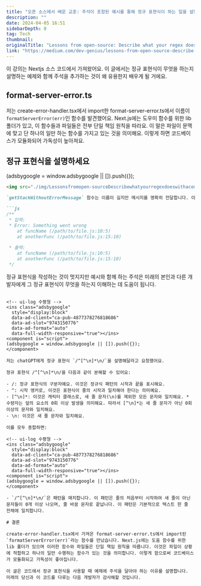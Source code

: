 ```yaml
---
title: "오픈 소스에서 배운 교훈: 주석이 포함된 예시를 통해 정규 표현식이 하는 일을 설명하세요."
description: ""
date: 2024-04-05 16:51
sidebarDepth: 0
tag: Tech
thumbnail: 
originalTitle: "Lessons from open-source: Describe what your regex does with a commented example."
link: "https://medium.com/dev-genius/lessons-from-open-source-describe-what-your-regex-does-with-a-commented-example-fb5bfe8df777"
---
```



이 강의는 Nextjs 소스 코드에서 가져왔어요. 이 글에서는 정규 표현식이 무엇을 하는지 설명하는 예제와 함께 주석을 추가하는 것이 왜 유용한지 배우게 될 거에요.

## format-server-error.ts

저는 create-error-handler.tsx에서 import한 format-server-error.ts에서 이름이 `formatServerError(err)`인 함수를 발견했어요. Next.js에는 도우미 함수를 위한 lib 폴더가 있고, 이 함수들과 파일들은 전부 단일 책임 원칙을 따라요. 이 말은 파일이 문맥에 맞고 단 하나의 일만 하는 함수를 가지고 있는 것을 의미해요. 이렇게 하면 코드베이스가 모듈화되어 가독성이 높아져요.

## 정규 표현식을 설명하세요

<!-- ui-log 수평형 -->
<ins class="adsbygoogle"
  style="display:block"
  data-ad-client="ca-pub-4877378276818686"
  data-ad-slot="9743150776"
  data-ad-format="auto"
  data-full-width-responsive="true"></ins>
<component is="script">
(adsbygoogle = window.adsbygoogle || []).push({});
</component>

```markdown
<img src="./img/Lessonsfromopen-sourceDescribewhatyourregexdoeswithacommentedexample_0.png" />

`getStackWithoutErrorMessage` 함수는 이름이 길지만 메시지를 명확히 전달합니다. 이 함수는 하나의 일을 합니다. 하는 일을 설명하는 함수 이름을 작성하는 데 도움을 줍니다.

```js
/**
 * 입력:
 * Error: Something went wrong
    at funcName (/path/to/file.js:10:5)
    at anotherFunc (/path/to/file.js:15:10)
 
 * 출력:
    at funcName (/path/to/file.js:10:5)
    at anotherFunc (/path/to/file.js:15:10) 
 */
```

정규 표현식을 작성하는 것이 멋지지만 예시와 함께 하는 주석은 미래의 본인과 다른 개발자에게 그 정규 표현식이 무엇을 하는지 이해하는 데 도움이 됩니다.
```

<!-- ui-log 수평형 -->
<ins class="adsbygoogle"
  style="display:block"
  data-ad-client="ca-pub-4877378276818686"
  data-ad-slot="9743150776"
  data-ad-format="auto"
  data-full-width-responsive="true"></ins>
<component is="script">
(adsbygoogle = window.adsbygoogle || []).push({});
</component>

저는 chatGPT에게 정규 표현식 `/^[^\n]*\n/`을 설명해달라고 요청했어요.

정규 표현식 /^[^\n]*\n/을 다음과 같이 분해할 수 있어요:

- /: 정규 표현식의 구분자예요. 이것은 정규식 패턴의 시작과 끝을 표시해요.
- ^: 시작 앵커로, 이것은 표현식이 줄의 시작과 일치해야 한다는 의미예요.
- [^\n]*: 이것은 캐릭터 클래스로, 새 줄 문자(\n)를 제외한 모든 문자와 일치해요. * 수량자는 앞의 요소의 0회 이상 발생을 의미해요. 따라서 [^\n]*는 새 줄 문자가 아닌 0회 이상의 문자와 일치해요.
- \n: 이것은 새 줄 문자와 일치해요.

이를 모두 종합하면:

<!-- ui-log 수평형 -->
<ins class="adsbygoogle"
  style="display:block"
  data-ad-client="ca-pub-4877378276818686"
  data-ad-slot="9743150776"
  data-ad-format="auto"
  data-full-width-responsive="true"></ins>
<component is="script">
(adsbygoogle = window.adsbygoogle || []).push({});
</component>

- `/^[^\n]*\n/`은 패턴을 매치합니다. 이 패턴은 줄의 처음부터 시작하여 새 줄이 아닌 문자들이 0개 이상 나오며, 줄 바꿈 문자로 끝납니다. 이 패턴은 기본적으로 텍스트 한 줄 전체에 일치합니다.

# 결론

create-error-handler.tsx에서 가져온 format-server-error.ts에서 import된 `formatServerError(err)`라는 함수를 만났습니다. Next.js에는 도움 함수를 위한 lib 폴더가 있으며 이러한 함수와 파일들은 단일 책임 원칙을 따릅니다. 이것은 파일이 상황에 적합하고 하나의 일만 수행하는 함수가 있는 것을 의미합니다. 이렇게 함으로써 코드베이스가 모듈화되고 가독성이 좋아집니다.

이 글은 코드에서 정규 표현식을 사용할 때 예제에 주석을 달아야 하는 이유를 설명합니다. 미래의 당신과 이 코드를 다루는 다음 개발자가 감사해할 것입니다.